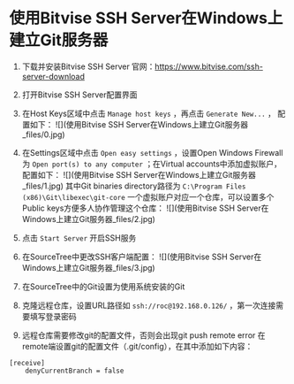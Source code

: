 # 使用Bitvise SSH Server在Windows上建立Git服务器

1. 下载并安装Bitvise SSH Server
	官网：https://www.bitvise.com/ssh-server-download

1. 打开Bitvise SSH Server配置界面

1. 在Host Keys区域中点击 `Manage host keys` ，再点击 `Generate New...` ， 配置如下：
	![](使用Bitvise SSH Server在Windows上建立Git服务器_files/0.jpg)

1. 在Settings区域中点击 `Open easy settings` ，设置Open Windows Firewall为 `Open port(s) to any computer` ；在Virtual accounts中添加虚拟账户，配置如下：
	![](使用Bitvise SSH Server在Windows上建立Git服务器_files/1.jpg)
	其中Git binaries directory路径为 `C:\Program Files (x86)\Git\libexec\git-core`
	一个虚拟账户对应一个仓库，可以设置多个Public keys方便多人协作管理这个仓库：
	![](使用Bitvise SSH Server在Windows上建立Git服务器_files/2.jpg)

1. 点击 `Start Server` 开启SSH服务

1. 在SourceTree中更改SSH客户端配置：
	![](使用Bitvise SSH Server在Windows上建立Git服务器_files/3.jpg)

1. 在SourceTree中的Git设置为使用系统安装的Git

1. 克隆远程仓库，设置URL路径如 `ssh://roc@192.168.0.126/` ，第一次连接需要填写登录密码

1. 远程仓库需要修改git的配置文件，否则会出现git push remote error
	在remote端设置git的配置文件（.git/config），在其中添加如下内容：
```
[receive]
	denyCurrentBranch = false
```












